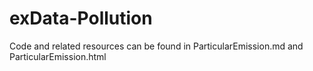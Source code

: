 exData-Pollution
================

Code and related resources can be found in ParticularEmission.md and ParticularEmission.html
